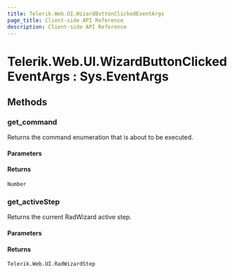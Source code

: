 ```yaml
---
title: Telerik.Web.UI.WizardButtonClickedEventArgs
page_title: Client-side API Reference
description: Client-side API Reference
---
```


# Telerik.Web.UI.WizardButtonClickedEventArgs : Sys.EventArgs

## Methods

### get_command

Returns the command enumeration that is about to be executed.

#### Parameters

#### Returns

`Number`

### get_activeStep

Returns the current RadWizard active step. 

#### Parameters

#### Returns

`Telerik.Web.UI.RadWizardStep`